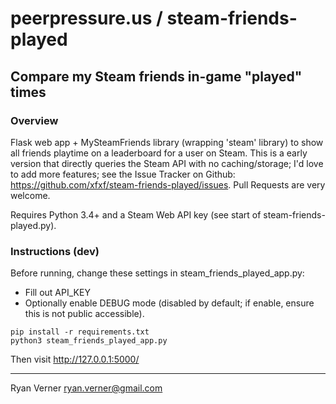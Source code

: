 # peerpressure.us / steam-friends-played
## Compare my Steam friends in-game "played" times

### Overview

Flask web app + MySteamFriends library (wrapping 'steam' library) to show all friends playtime on a leaderboard for a user on Steam.  This is a early version that directly queries the Steam API with no caching/storage; I'd love to add more features; see the Issue Tracker on Github: <https://github.com/xfxf/steam-friends-played/issues>.  Pull Requests are very welcome.


Requires Python 3.4+ and a Steam Web API key (see start of steam-friends-played.py).


### Instructions (dev)

Before running, change these settings in steam_friends_played_app.py:
* Fill out API_KEY 
* Optionally enable DEBUG mode (disabled by default; if enable, ensure this is not public accessible).

```
pip install -r requirements.txt
python3 steam_friends_played_app.py
```

Then visit http://127.0.0.1:5000/

---
Ryan Verner <ryan.verner@gmail.com>




